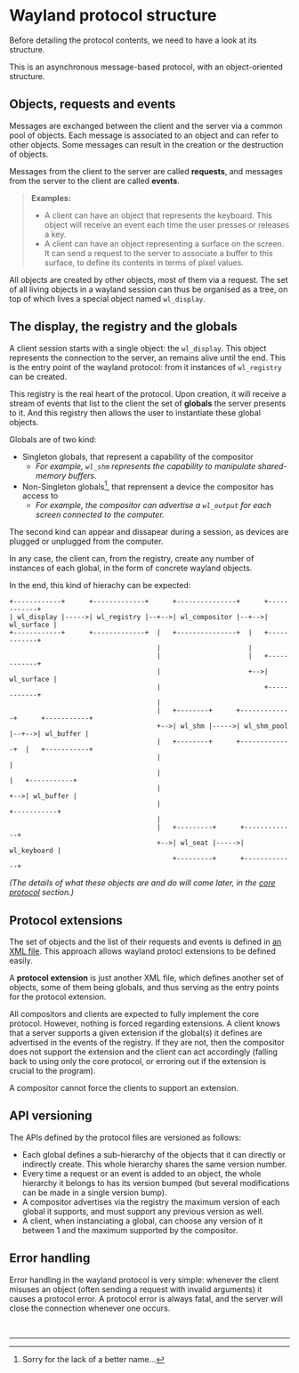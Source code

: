 # Wayland protocol structure

Before detailing the protocol contents, we need to have a look at its structure.

This is an asynchronous message-based protocol, with an object-oriented structure.

## Objects, requests and events

Messages are exchanged between the client and the server via a common pool of objects. Each message
is associated to an object and can refer to other objects. Some messages can result in the creation
or the destruction of objects.

Messages from the client to the server are called **requests**, and messages from the server to the
client are called **events**.

> **Examples:**
>
> - A client can have an object that represents the keyboard. This object will receive an event each
>   time the user presses or releases a key.
> - A client can have an object representing a surface on the screen. It can send a request to the
>   server to associate a buffer to this surface, to define its contents in terms of pixel values.

All objects are created by other objects, most of them via a request. The set of all living objects
in a wayland session can thus be organised as a tree, on top of which lives a special object named
`wl_display`.

## The display, the registry and the globals

A client session starts with a single object: the `wl_display`. This object represents the
connection to the server, an remains alive until the end. This is the entry point of the wayland
protocol: from it instances of `wl_registry` can be created.

This registry is the real heart of the protocol. Upon creation, it will receive a stream of events
that list to the client the set of **globals** the server presents to it. And this registry
then allows the user to instantiate these global objects.

Globals are of two kind:

- Singleton globals, that represent a capability of the compositor
  - *For example, `wl_shm` represents the capability to manipulate shared-memory buffers.*
- Non-Singleton globals[^1], that reprensent a device the compositor has access to
  - *For example, the compositor can advertise a `wl_output` for each screen connected to the
    computer.*

The second kind can appear and dissapear during a session, as devices are plugged or unplugged from
the computer.

In any case, the client can, from the registry, create any number of instances of each global, in
the form of concrete wayland objects.

In the end, this kind of hierachy can be expected:

```text
+------------+      +-------------+      +---------------+      +------------+
| wl_display |----->| wl_registry |--+-->| wl_compositor |--+-->| wl_surface |
+------------+      +-------------+  |   +---------------+  |   +------------+
                                     |                      |
                                     |                      |   +------------+
                                     |                      +-->| wl_surface |
                                     |                          +------------+
                                     |
                                     |   +--------+      +-------------+      +-----------+
                                     +-->| wl_shm |----->| wl_shm_pool |--+-->| wl_buffer |
                                     |   +--------+      +-------------+  |   +-----------+
                                     |                                    |
                                     |                                    |   +-----------+
                                     |                                    +-->| wl_buffer |
                                     |                                        +-----------+
                                     |
                                     |   +---------+      +-------------+
                                     +-->| wl_seat |----->| wl_keyboard |
                                         +---------+      +-------------+
```

*(The details of what these objects are and do will come later, in the [core protocol][] section.)*

[core protocol]: ./wayland/p_core.html

## Protocol extensions

The set of objects and the list of their requests and events is defined in
[an XML file][wayland spec]. This approach allows wayland protocl extensions to be defined easily.

A **protocol extension** is just another XML file, which defines another set of objects, some of
them being globals, and thus serving as the entry points for the protocol extension.

All compositors and clients are expected to fully implement the core protocol. However, nothing is
forced regarding extensions. A client knows that a server supports a given extension if the
global(s) it defines are advertised in the events of the registry. If they are not, then the
compositor does not support the extension and the client can act accordingly (falling back to using
only the core protocol, or erroring out if the extension is crucial to the program).

A compositor cannot force the clients to support an extension.

[wayland spec]: https://cgit.freedesktop.org/wayland/wayland/tree/protocol/wayland.xml

## API versioning

The APIs defined by the protocol files are versioned as follows:

- Each global defines a sub-hierarchy of the objects that it can directly or indirectly create.
  This whole hierarchy shares the same version number.
- Every time a request or an event is added to an object, the whole hierarchy it belongs to has
  its version bumped (but several modifications can be made in a single version bump).
- A compositor advertises via the registry the maximum version of each global it supports, and
  must support any previous version as well.
- A client, when instanciating a global, can choose any version of it between 1 and the maximum
  supported by the compositor. 

## Error handling

Error handling in the wayland protocol is very simple: whenever the client misuses an object (often
sending a request with invalid arguments) it causes a protocol error. A protocol error is always
fatal, and the server will close the connection whenever one occurs.

&nbsp;

-------

[^1]: Sorry for the lack of a better name...
